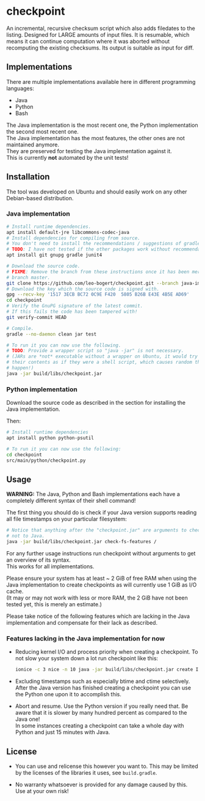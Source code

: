 # checkpoint

An incremental, recursive checksum script which also adds filedates to the listing. Designed for LARGE amounts of input files. It is resumable, which means it can continue computation where it was aborted without recomputing the existing checksums. Its output is suitable as input for diff. 

## Implementations

There are multiple implementations available here in different programming
languages:
- Java
- Python
- Bash

The Java implementation is the most recent one, the Python implementation the
second most recent one.  
The Java implementation has the most features, the other ones are not maintained
anymore.  
They are preserved for testing the Java implementation against it.  
This is currently **not** automated by the unit tests!

## Installation

The tool was developed on Ubuntu and should easily work on any other
Debian-based distribution.

### Java implementation

```bash
# Install runtime dependencies.
apt install default-jre libcommons-codec-java
# Install dependencies for compiling from source.
# You don't need to install the recommendations / suggestions of gradle.
# TODO: I have not tested if the other packages work without recommendations.
apt install git gnupg gradle junit4

# Download the source code.
# FIXME: Remove the branch from these instructions once it has been merged to
# branch master.
git clone https://github.com/leo-bogert/checkpoint.git --branch java-implementation
# Download the key which the source code is signed with.
gpg --recv-key '1517 3ECB BC72 0C9E F420  5805 B26B E43E 4B5E AD69'
cd checkpoint
# Verify the GnuPG signature of the latest commit.
# If this fails the code has been tampered with!
git verify-commit HEAD

# Compile.
gradle --no-daemon clean jar test

# To run it you can now use the following.
# TODO: Provide a wrapper script so "java -jar" is not necessary.
# (JARs are *not* executable without a wrapper on Ubuntu, it would try to run
# their contents as if they were a shell script, which causes random things to
# happen!)
java -jar build/libs/checkpoint.jar
```

### Python implementation

Download the source code as described in the section for installing the Java
implementation.

Then:

```bash
# Install runtime dependencies
apt install python python-psutil

# To run it you can now use the following:
cd checkpoint
src/main/python/checkpoint.py
```

## Usage

**WARNING:** The Java, Python and Bash implementations each have a completely
different syntax of their shell command!  

The first thing you should do is check if your Java version supports reading all
file timestamps on your particular filesystem:

```bash
# Notice that anything after the "checkpoint.jar" are arguments to checkpoint,
# not to Java.
java -jar build/libs/checkpoint.jar check-fs-features /
```

For any further usage instructions run checkpoint without arguments to get an
overview of its syntax.  
This works for all implementations.

Please ensure your system has at least ~ 2 GiB of free RAM when using the Java
implementation to create checkpoints as will currently use 1 GiB as I/O cache.  
(It may or may not work with less or more RAM, the 2 GiB have not been tested
yet, this is merely an estimate.)

Please take notice of the following features which are lacking in the Java
implementation and compensate for their lack as described.

### Features lacking in the Java implementation for now

- Reducing kernel I/O and process priority when creating a checkpoint. To not
  slow your system down a lot run checkpoint like this:  
  ```bash
  ionice -c 3 nice -n 10 java -jar build/libs/checkpoint.jar create INPUT OUTPUT
  ```

- Excluding timestamps such as especially btime and ctime selectively. After
  the Java version has finished creating a checkpoint you can use the Python one
  upon it to accomplish this.

- Abort and resume. Use the Python version if you really need that. Be aware
  that it is slower by many hundred percent as compared to the Java one!  
  In some instances creating a checkpoint can take a whole day with Python and
  just 15 minutes with Java.

## License

- You can use and relicense this however you want to. This may be limited by
  the licenses of the libraries it uses, see `build.gradle`.

- No warranty whatsoever is provided for any damage caused by this. Use at your
  own risk!